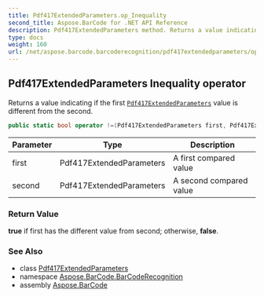 ```yaml
---
title: Pdf417ExtendedParameters.op_Inequality
second_title: Aspose.BarCode for .NET API Reference
description: Pdf417ExtendedParameters method. Returns a value indicating if the first Pdf417ExtendedParameters value is different from the second
type: docs
weight: 160
url: /net/aspose.barcode.barcoderecognition/pdf417extendedparameters/op_inequality/
---
```

## Pdf417ExtendedParameters Inequality operator

Returns a value indicating if the first [`Pdf417ExtendedParameters`](../) value is different from the second.

```csharp
public static bool operator !=(Pdf417ExtendedParameters first, Pdf417ExtendedParameters second)
```

| Parameter | Type | Description |
| --- | --- | --- |
| first | Pdf417ExtendedParameters | A first compared value |
| second | Pdf417ExtendedParameters | A second compared value |

### Return Value

**true** if first has the different value from second; otherwise, **false**.

### See Also

* class [Pdf417ExtendedParameters](../)
* namespace [Aspose.BarCode.BarCodeRecognition](../../pdf417extendedparameters/)
* assembly [Aspose.BarCode](../../../)



